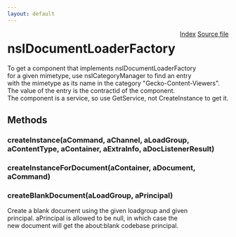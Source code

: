 ```yaml
---
layout: default
---
```

<div class='links' style='float:right'><a href="../index.html">Index</a>
<a href="http://dxr.mozilla.org/mozilla-central/source/docshell/base/nsIDocumentLoaderFactory.idl">Source file</a>
</div>

# nsIDocumentLoaderFactory #
  
To get a component that implements nsIDocumentLoaderFactory  
for a given mimetype, use nsICategoryManager to find an entry  
with the mimetype as its name in the category "Gecko-Content-Viewers".  
The value of the entry is the contractid of the component.  
The component is a service, so use GetService, not CreateInstance to get it.  
  

## Methods ##

### createInstance(aCommand, aChannel, aLoadGroup, aContentType, aContainer, aExtraInfo, aDocListenerResult) ###

### createInstanceForDocument(aContainer, aDocument, aCommand) ###

### createBlankDocument(aLoadGroup, aPrincipal) ###
  
Create a blank document using the given loadgroup and given  
principal.  aPrincipal is allowed to be null, in which case the  
new document will get the about:blank codebase principal.  
  

